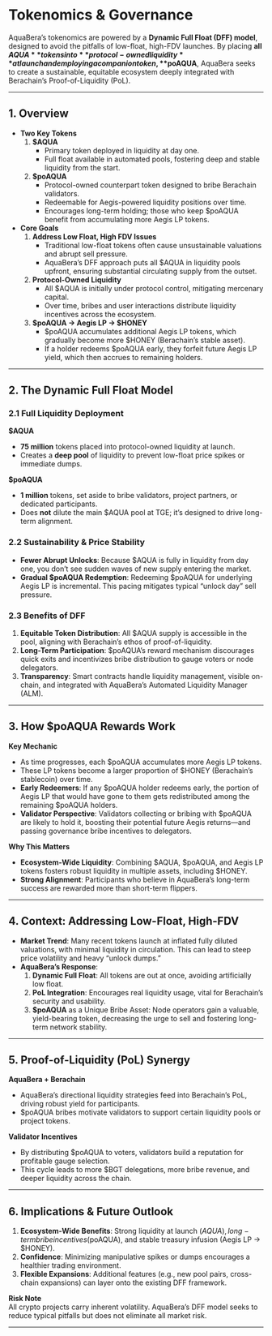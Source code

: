 # Tokenomics & Governance

AquaBera’s tokenomics are powered by a **Dynamic Full Float (DFF) model**, designed to avoid the pitfalls of low-float, high-FDV launches. By placing **all $AQUA** tokens into **protocol-owned liquidity** at launch and employing a companion token, **$poAQUA**, AquaBera seeks to create a sustainable, equitable ecosystem deeply integrated with Berachain’s Proof-of-Liquidity (PoL).

***

## 1. Overview

* **Two Key Tokens**
  1. **$AQUA**
     * Primary token deployed in liquidity at day one.
     * Full float available in automated pools, fostering deep and stable liquidity from the start.
  2. **$poAQUA**
     * Protocol-owned counterpart token designed to bribe Berachain validators.
     * Redeemable for Aegis-powered liquidity positions over time.
     * Encourages long-term holding; those who keep $poAQUA benefit from accumulating more Aegis LP tokens.
* **Core Goals**
  1. **Address Low Float, High FDV Issues**
     * Traditional low-float tokens often cause unsustainable valuations and abrupt sell pressure.
     * AquaBera’s DFF approach puts all $AQUA in liquidity pools upfront, ensuring substantial circulating supply from the outset.
  2. **Protocol-Owned Liquidity**
     * All $AQUA is initially under protocol control, mitigating mercenary capital.
     * Over time, bribes and user interactions distribute liquidity incentives across the ecosystem.
  3. **$poAQUA → Aegis LP → $HONEY**
     * $poAQUA accumulates additional Aegis LP tokens, which gradually become more $HONEY (Berachain’s stable asset).
     * If a holder redeems $poAQUA early, they forfeit future Aegis LP yield, which then accrues to remaining holders.

***

## 2. The Dynamic Full Float Model

### 2.1 Full Liquidity Deployment

**$AQUA**

* **75 million** tokens placed into protocol-owned liquidity at launch.
* Creates a **deep pool** of liquidity to prevent low-float price spikes or immediate dumps.

**$poAQUA**

* **1 million** tokens, set aside to bribe validators, project partners, or dedicated participants.
* Does **not** dilute the main $AQUA pool at TGE; it’s designed to drive long-term alignment.

### 2.2 Sustainability & Price Stability

* **Fewer Abrupt Unlocks**: Because $AQUA is fully in liquidity from day one, you don’t see sudden waves of new supply entering the market.
* **Gradual $poAQUA Redemption**: Redeeming $poAQUA for underlying Aegis LP is incremental. This pacing mitigates typical “unlock day” sell pressure.

### 2.3 Benefits of DFF

1. **Equitable Token Distribution**: All $AQUA supply is accessible in the pool, aligning with Berachain’s ethos of proof-of-liquidity.
2. **Long-Term Participation**: $poAQUA’s reward mechanism discourages quick exits and incentivizes bribe distribution to gauge voters or node delegators.
3. **Transparency**: Smart contracts handle liquidity management, visible on-chain, and integrated with AquaBera’s Automated Liquidity Manager (ALM).

***

## 3. How $poAQUA Rewards Work

**Key Mechanic**

* As time progresses, each $poAQUA accumulates more Aegis LP tokens.
* These LP tokens become a larger proportion of $HONEY (Berachain’s stablecoin) over time.
* **Early Redeemers**: If any $poAQUA holder redeems early, the portion of Aegis LP that would have gone to them gets redistributed among the remaining $poAQUA holders.
* **Validator Perspective**: Validators collecting or bribing with $poAQUA are likely to hold it, boosting their potential future Aegis returns—and passing governance bribe incentives to delegators.

**Why This Matters**

* **Ecosystem-Wide Liquidity**: Combining $AQUA, $poAQUA, and Aegis LP tokens fosters robust liquidity in multiple assets, including $HONEY.
* **Strong Alignment**: Participants who believe in AquaBera’s long-term success are rewarded more than short-term flippers.

***

## 4. Context: Addressing Low-Float, High-FDV

* **Market Trend**: Many recent tokens launch at inflated fully diluted valuations, with minimal liquidity in circulation. This can lead to steep price volatility and heavy “unlock dumps.”
* **AquaBera’s Response**:
  1. **Dynamic Full Float**: All tokens are out at once, avoiding artificially low float.
  2. **PoL Integration**: Encourages real liquidity usage, vital for Berachain’s security and usability.
  3. **$poAQUA** as a Unique Bribe Asset: Node operators gain a valuable, yield-bearing token, decreasing the urge to sell and fostering long-term network stability.

***

## 5. Proof-of-Liquidity (PoL) Synergy

**AquaBera + Berachain**

* AquaBera’s directional liquidity strategies feed into Berachain’s PoL, driving robust yield for participants.
* $poAQUA bribes motivate validators to support certain liquidity pools or project tokens.

**Validator Incentives**

* By distributing $poAQUA to voters, validators build a reputation for profitable gauge selection.
* This cycle leads to more $BGT delegations, more bribe revenue, and deeper liquidity across the chain.

***

## 6. Implications & Future Outlook

1. **Ecosystem-Wide Benefits**: Strong liquidity at launch ($AQUA), long-term bribe incentives ($poAQUA), and stable treasury infusion (Aegis LP → $HONEY).
2. **Confidence**: Minimizing manipulative spikes or dumps encourages a healthier trading environment.
3. **Flexible Expansions**: Additional features (e.g., new pool pairs, cross-chain expansions) can layer onto the existing DFF framework.

**Risk Note**\
All crypto projects carry inherent volatility. AquaBera’s DFF model seeks to reduce typical pitfalls but does not eliminate all market risk.



***
